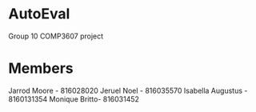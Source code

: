 # AutoEval
Group 10 
COMP3607 project

# Members
Jarrod Moore - 816028020
Jeruel Noel - 816035570
Isabella Augustus - 8160131354
Monique Britto- 816031452
